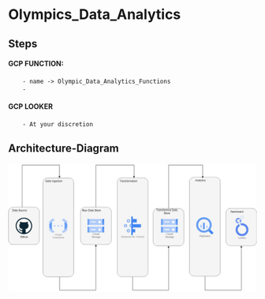 # Olympics_Data_Analytics
## Steps

#### GCP FUNCTION:
        - name -> Olympic_Data_Analytics_Functions
        - 

#### GCP LOOKER
        - At your discretion

## Architecture-Diagram
![Architecture-Diagram](Olympic-Data-Analytics-Gcp.jpg)